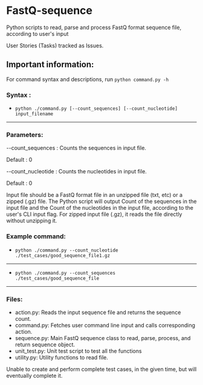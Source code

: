 # FastQ-sequence
Python scripts to read, parse and process FastQ format sequence file, according to user's input

User Stories (Tasks) tracked as Issues.

## Important information:

For command syntax and descriptions, run `python command.py -h`

### Syntax :


- `python ./command.py [--count_sequences] [--count_nucleotide] input_filename`
------------------------------------------------------------------------------
### Parameters:

 --count_sequences                        : Counts the sequences in input file.

Default : 0

 --count_nucleotide                       : Counts the nucleotides in input file.
    
Default : 0


Input file should be a FastQ format file in an unzipped file (txt, etc) or a zipped (.gz) file.
The Python script will output Count of the sequences in the input file and the Count of the nucleotides in the input file, according to the user's CLI input flag.
For zipped input file (.gz), it reads the file directly without unzipping it.

### Example command:

- `python ./command.py --count_nucleotide ./test_cases/good_sequence_file1.gz`
------------------------------------------------------------------------------

- `python ./command.py --count_sequences ./test_cases/good_sequence_file`
------------------------------------------------------------------------------

### Files:
- action.py: Reads the input sequence file and returns the sequence count.
- command.py: Fetches user command line input and calls corresponding action.
- sequence.py: Main FastQ sequence class to read, parse, process, and return sequence object.
- unit_test.py: Unit test script to test all the functions
- utility.py: Utility functions to read file.

Unable to create and perform complete test cases, in the given time, but will eventually complete it.
